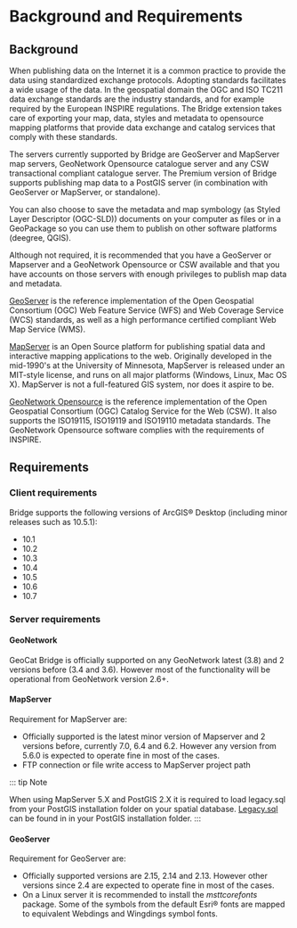 # Background and Requirements

## Background

When publishing data on the Internet it is a common practice to provide
the data using standardized exchange protocols. Adopting standards
facilitates a wide usage of the data. In the geospatial domain the OGC
and ISO TC211 data exchange standards are the industry standards, and
for example required by the European INSPIRE regulations. The Bridge
extension takes care of exporting your map, data, styles and metadata to
opensource mapping platforms that provide data exchange and catalog
services that comply with these standards.

The servers currently supported by Bridge are GeoServer and MapServer
map servers, GeoNetwork Opensource catalogue server and any CSW
transactional compliant catalogue server. The Premium version of Bridge
supports publishing map data to a PostGIS server (in combination with
GeoServer or MapServer, or standalone).

You can also choose to save the metadata and map symbology (as Styled
Layer Descriptor (OGC-SLD)) documents on your computer as files or in a
GeoPackage so you can use them to publish on other software platforms
(deegree, QGIS).

Although not required, it is recommended that you have a GeoServer or
Mapserver and a GeoNetwork Opensource or CSW available and that you have
accounts on those servers with enough privileges to publish map data and
metadata.

[GeoServer](http://geoserver.org/) is the reference implementation of
the Open Geospatial Consortium (OGC) Web Feature Service (WFS) and Web
Coverage Service (WCS) standards, as well as a high performance
certified compliant Web Map Service (WMS).

[MapServer](http://mapserver.org) is an Open Source platform for
publishing spatial data and interactive mapping applications to the web.
Originally developed in the mid-1990's at the University of Minnesota,
MapServer is released under an MIT-style license, and runs on all major
platforms (Windows, Linux, Mac OS X). MapServer is not a full-featured
GIS system, nor does it aspire to be.

[GeoNetwork Opensource](http://geonetwork-opensource.org) is the
reference implementation of the Open Geospatial Consortium (OGC) Catalog
Service for the Web (CSW). It also supports the ISO19115, ISO19119 and
ISO19110 metadata standards. The GeoNetwork Opensource software complies
with the requirements of INSPIRE.

## Requirements

### Client requirements

Bridge supports the following versions of ArcGIS® Desktop (including
minor releases such as 10.5.1):

-   10.1
-   10.2
-   10.3
-   10.4
-   10.5
-   10.6
-   10.7

### Server requirements

#### GeoNetwork

GeoCat Bridge is officially supported on any GeoNetwork latest (3.8) and
2 versions before (3.4 and 3.6). However most of the functionality will
be operational from GeoNetwork version 2.6+.

#### MapServer

Requirement for MapServer are:

-   Officially supported is the latest minor version of Mapserver and 2
    versions before, currently 7.0, 6.4 and 6.2. However any version
    from 5.6.0 is expected to operate fine in most of the cases.
-   FTP connection or file write access to MapServer project path

::: tip Note

When using MapServer 5.X and PostGIS 2.X it is required to load
legacy.sql from your PostGIS installation folder on your spatial
database.
[Legacy.sql](http://postgis.net/docs/PostGIS_FAQ.html#legacy_faq) can be
found in in your PostGIS installation folder.
:::

#### GeoServer

Requirement for GeoServer are:

-   Officially supported versions are 2.15, 2.14 and 2.13. However other
    versions since 2.4 are expected to operate fine in most of the
    cases.
-   On a Linux server it is recommended to install the *msttcorefonts*
    package. Some of the symbols from the default Esri® fonts are mapped
    to equivalent Webdings and Wingdings symbol fonts.
